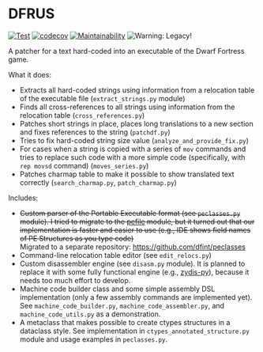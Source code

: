 # DFRUS

[![Test](https://github.com/dfint/dfrus/workflows/Python%20package/badge.svg)](https://github.com/dfint/dfrus/actions?query=workflow%3A"Python+package")
[![codecov](https://codecov.io/gh/dfint/dfrus/branch/develop/graph/badge.svg?token=PKw7KdAswK)](https://codecov.io/gh/dfint/dfrus)
[![Maintainability](https://api.codeclimate.com/v1/badges/a6f643592f957f04ad0e/maintainability)](https://codeclimate.com/github/dfint/dfrus/maintainability)
![Warning: Legacy!](https://img.shields.io/badge/Warning-Legacy!-red)

A patcher for a text hard-coded into an executable of the Dwarf Fortress game.

What it does:

- Extracts all hard-coded strings using information from a relocation table of the executable file (`extract_strings.py` module)
- Finds all cross-references to all strings using information from the relocation table (`cross_references.py`)
- Patches short strings in place, places long translations to a new section and fixes references to the string (`patchdf.py`)
- Tries to fix hard-coded string size value (`analyze_and_provide_fix.py`)
- For cases when a string is copied with a series of `mov` commands and tries to replace such code with a more simple code (specifically, with `rep movsd` command)  (`moves_series.py`)
- Patches charmap table to make it possible to show translated text correctly (`search_charmap.py`, `patch_charmap.py`)

Includes:

- <s>Custom parser of the Portable Executable format (see `peclasses.py` module). I tried to migrate to the [pefile](https://github.com/erocarrera/pefile) module, but it turned out that our implementation is faster and easier to use (e.g., IDE shows field names of PE Structures as you type code)</s>  
  Migrated to a separate repository: https://github.com/dfint/peclasses
- Command-line relocation table editor (see `edit_relocs.py`)
- Custom disassembler engine (see `disasm.py` module). It is planned to replace it with some fully functional engine (e.g., [zydis-py](https://github.com/zyantific/zydis-py)), because it needs too much effort to develop.
- Machine code builder class and some simple assembly DSL implementation (only a few assembly commands are implemented yet). See `machine_code_builder.py`, `machine_code_assembler.py`, and `machine_code_utils.py` as a demonstration.
- A metaclass that makes possible to create ctypes structures in a dataclass style. See implementation in `ctypes_annotated_structure.py` module and usage examples in `peclasses.py`.
